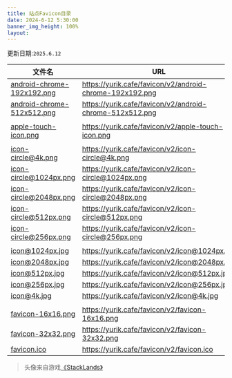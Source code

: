 ```yaml
---
title: 站点Favicon目录
date: 2024-6-12 5:30:00
banner_img_height: 100%
layout:
---
```


更新日期:`2025.6.12`

| 文件名                                                     | URL                                                      |
| ---------------------------------------------------------- | -------------------------------------------------------- |
| [android-chrome-192x192.png](./android-chrome-192x192.png) | https://yurik.cafe/favicon/v2/android-chrome-192x192.png |
| [android-chrome-512x512.png](./android-chrome-512x512.png) | https://yurik.cafe/favicon/v2/android-chrome-512x512.png |
|                                                            |                                                          |
| [apple-touch-icon.png](./apple-touch-icon.png)             | https://yurik.cafe/favicon/v2/apple-touch-icon.png       |
|                                                            |                                                          |
| [icon-circle@4k.png](./icon-circle@4k.png)                 | https://yurik.cafe/favicon/v2/icon-circle@4k.png         |
| [icon-circle@1024px.png](./icon-circle@1024px.png)         | https://yurik.cafe/favicon/v2/icon-circle@1024px.png     |
| [icon-circle@2048px.png](./icon-circle@2048px.png)         | https://yurik.cafe/favicon/v2/icon-circle@2048px.png     |
| [icon-circle@512px.png](./icon-circle@512px.png)           | https://yurik.cafe/favicon/v2/icon-circle@512px.png      |
| [icon-circle@256px.png](./icon-circle@256px.png)           | https://yurik.cafe/favicon/v2/icon-circle@256px.png      |
|                                                            |                                                          |
| [icon@1024px.jpg](./icon@1024px.jpg)                       | https://yurik.cafe/favicon/v2/icon@1024px.jpg            |
| [icon@2048px.jpg](./icon@2048px.jpg)                       | https://yurik.cafe/favicon/v2/icon@2048px.jpg            |
| [icon@512px.jpg](./icon@512px.jpg)                         | https://yurik.cafe/favicon/v2/icon@512px.jpg             |
| [icon@256px.jpg](./icon@256px.jpg)                         | https://yurik.cafe/favicon/v2/icon@256px.jpg             |
| [icon@4k.jpg](./icon@4k.jpg)                               | https://yurik.cafe/favicon/v2/icon@4k.jpg                |
|                                                            |                                                          |
| [favicon-16x16.png](./favicon-16x16.png)                   | https://yurik.cafe/favicon/v2/favicon-16x16.png          |
| [favicon-32x32.png](./favicon-32x32.png)                   | https://yurik.cafe/favicon/v2/favicon-32x32.png          |
| [favicon.ico](./favicon.ico)                               | https://yurik.cafe/favicon/v2/favicon.ico                |

> 头像来自游戏[《StackLands》](https://sokpop.itch.io/stacklands)
